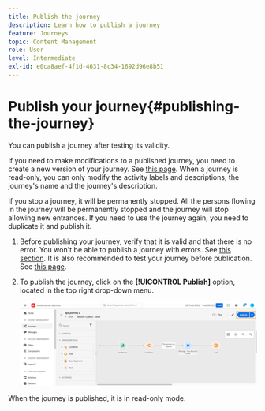 ```yaml
---
title: Publish the journey
description: Learn how to publish a journey
feature: Journeys
topic: Content Management
role: User
level: Intermediate
exl-id: e0ca8aef-4f1d-4631-8c34-1692d96e8b51
---
```

# Publish your journey{#publishing-the-journey}

You can publish a journey after testing its validity.

If you need to make modifications to a published journey, you need to create a new version of your journey. See [this page](../building-journeys/journey-versions.md). When a journey is read-only, you can only modify the activity labels and descriptions, the journey's name and the journey's description.

If you stop a journey, it will be permanently stopped. All the persons flowing in the journey will be permanently stopped and the journey will stop allowing new entrances. If you need to use the journey again, you need to duplicate it and publish it.

1. Before publishing your journey, verify that it is valid and that there is no error. You won't be able to publish a journey with errors. See [this section](../building-journeys/troubleshooting.md#checking-for-errors-before-testing). It is also recommended to test your journey before publication. See [this page](../building-journeys/testing-the-journey.md).
1. To publish the journey, click on the **[!UICONTROL Publish]** option, located in the top right drop-down menu.

    ![](assets/journeyuc1_18.png)

When the journey is published, it is in read-only mode.
